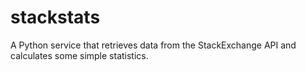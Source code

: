 # stackstats
A Python service that retrieves data from the StackExchange API and calculates some simple statistics.
